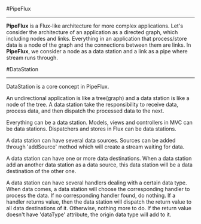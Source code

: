 #PipeFlux

---

**PipeFlux** is a Flux-like architecture for more complex applications. Let's consider the architecture of an application as a directed graph, which including nodes and links. Everything in an application that process/store data is a node of the graph and the connections between them are links.
In **PipeFlux**, we consider a node as a data station and a link as a pipe where stream runs through.

#DataStation

---

DataStation is a core concept in PipeFlux. 

An undirectional application is like a tree(graph)	and a data station is like a node of the tree. A data station take the responsibility to receive data, process data, and then dispatch the processed data to the next.

Everything can be a data station. Models, views and controllers in MVC can be data stations. Dispatchers and stores in Flux can be data stations.

A data station can have several data sources. Sources can be 
added through 'addSource' method which will create a stream 
waiting for data. 

A data station can have one or more data destinations. When a data station add an another data station as a data source, this data station will be a data destination of the other one.

A data station can have several handlers dealing with a certain data type. When data comes, a data station will choose the corresponding handler to process the data. If no corresponding handler found, do nothing. If a handler returns value, then the data station will	dispatch the return value to all data destinations of it. Otherwise, nothing more to do. If the return value doesn't have 'dataType' attribute, the origin data type will add to it.